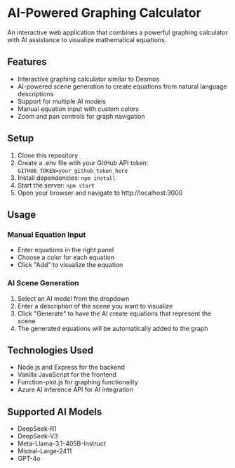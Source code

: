 # AI-Powered Graphing Calculator

An interactive web application that combines a powerful graphing calculator with AI assistance to visualize mathematical equations.

## Features

- Interactive graphing calculator similar to Desmos
- AI-powered scene generation to create equations from natural language descriptions
- Support for multiple AI models
- Manual equation input with custom colors
- Zoom and pan controls for graph navigation

## Setup

1. Clone this repository
2. Create a .env file with your GitHub API token:
   `
   GITHUB_TOKEN=your_github_token_here
   `
3. Install dependencies:
   `
   npm install
   `
4. Start the server:
   `
   npm start
   `
5. Open your browser and navigate to http://localhost:3000

## Usage

### Manual Equation Input
- Enter equations in the right panel
- Choose a color for each equation
- Click "Add" to visualize the equation

### AI Scene Generation
1. Select an AI model from the dropdown
2. Enter a description of the scene you want to visualize
3. Click "Generate" to have the AI create equations that represent the scene
4. The generated equations will be automatically added to the graph

## Technologies Used

- Node.js and Express for the backend
- Vanilla JavaScript for the frontend
- Function-plot.js for graphing functionality
- Azure AI inference API for AI integration

## Supported AI Models

- DeepSeek-R1
- DeepSeek-V3
- Meta-Llama-3.1-405B-Instruct
- Mistral-Large-2411
- GPT-4o
